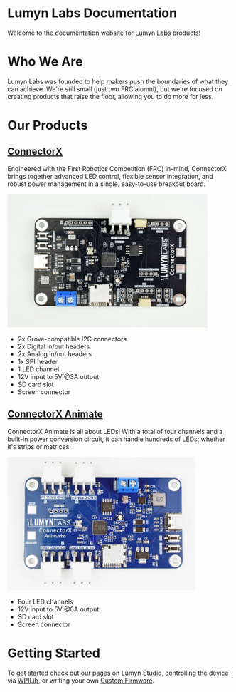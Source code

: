 # Lumyn Labs Documentation
Welcome to the documentation website for Lumyn Labs products!

# Who We Are
Lumyn Labs was founded to help makers push the boundaries of what they can achieve. We're still small (just two FRC alumni), but we're focused on creating products that raise the floor, allowing you to do more for less.

# Our Products
## [ConnectorX](/devices/connectorx)

Engineered with the First Robotics Competition (FRC) in-mind, ConnectorX brings together advanced LED control, flexible sensor integration, and robust power management in a single, easy-to-use breakout board.

<img src="/assets/connectorx.png" alt="ConnectorX" height="300px"/>

- 2x Grove-compatible I2C connectors
- 2x Digital in/out headers
- 2x Analog in/out headers
- 1x SPI header
- 1 LED channel
- 12V input to 5V @3A output
- SD card slot
- Screen connector

## [ConnectorX Animate](/devices/connectorx-animate)

ConnectorX Animate is all about LEDs! With a total of four channels and a built-in power conversion circuit, it can handle hundreds of LEDs; whether it's strips or matrices.

<img src="/assets/connectorx-animate.png" alt="ConnectorX Animate" height="300px"/>

- Four LED channels
- 12V input to 5V @6A output
- SD card slot
- Screen connector

# Getting Started
To get started check out our pages on [Lumyn Studio](/lumyn-studio/#), controlling the device via [WPILib](/wpilib-vendordep/), or writing your own [Custom Firmware](/custom-firmware.md).